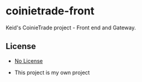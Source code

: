 # coinietrade-front

Keid's CoinieTrade project - Front end and Gateway.

## License

* [No License](https://choosealicense.com/no-permission/)

* This project is my own project
